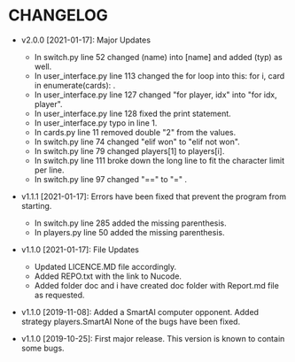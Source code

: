 # CHANGELOG
* v2.0.0 [2021-01-17]: Major Updates 
  - In switch.py line 52 changed (name) into [name] and added (typ) as well.
  - In user_interface.py line 113 changed the for loop into this: for i, card in enumerate(cards): .
  - In user_interface.py line 127 changed "for player, idx" into "for idx, player".
  - In user_interface.py line 128 fixed the print statement.
  - In user_interface.py typo in line 1.
  - In cards.py line 11 removed double "2" from the values.
  - In switch.py line 74 changed "elif won" to "elif not won".
  - In switch.py line 79 changed players[1] to players[i].
  - In switch.py line 111 broke down the long line to fit  the character limit per line.
  - In switch.py line 97 changed "==" to "=" .

* v1.1.1 [2021-01-17]: Errors have been fixed that prevent the program from starting.
  - In switch.py line 285 added the missing parenthesis.
  - In players.py line 50 added the missing parenthesis.
 
* v1.1.0 [2021-01-17]: File Updates
  - Updated LICENCE.MD file accordingly.
  - Added REPO.txt with the link to Nucode.
  - Added folder doc and i have created doc folder with Report.md file as requested.

* v1.1.0 [2019-11-08]: Added a SmartAI computer opponent.
  Added strategy players.SmartAI
  None of the bugs have been fixed.

* v1.1.0 [2019-10-25]: First major release.
  This version is known to contain some bugs.
